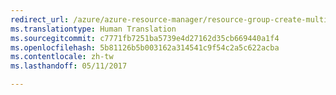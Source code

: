 ```yaml
---
redirect_url: /azure/azure-resource-manager/resource-group-create-multiple
ms.translationtype: Human Translation
ms.sourcegitcommit: c7771fb7251ba5739e4d27162d35cb669440a1f4
ms.openlocfilehash: 5b81126b5b003162a314541c9f54c2a5c622acba
ms.contentlocale: zh-tw
ms.lasthandoff: 05/11/2017

---
```

